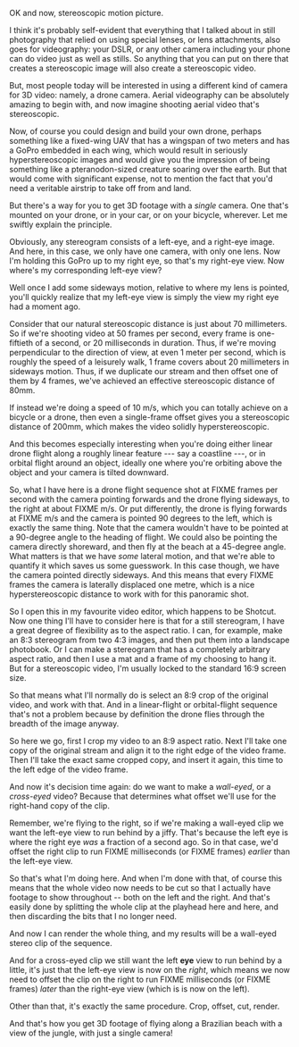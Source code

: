 OK and now, stereoscopic motion picture.

I think it's probably self-evident that everything that I talked about
in still photography that relied on using special lenses, or lens
attachments, also goes for videography: your DSLR, or any other camera
including your phone can do video just as well as stills. So anything
that you can put on there that creates a stereoscopic image will also
create a stereoscopic video.

But, most people today will be interested in using a different kind of
camera for 3D video: namely, a drone camera. Aerial videography can be
absolutely amazing to begin with, and now imagine shooting aerial
video that's stereoscopic.

Now, of course you could design and build your own drone, perhaps
something like a fixed-wing UAV that has a wingspan of two meters and
has a GoPro embedded in each wing, which would result in seriously
hyperstereoscopic images and would give you the impression of being
something like a pteranodon-sized creature soaring over the earth. But
that would come with significant expense, not to mention the fact that
you'd need a veritable airstrip to take off from and land.

But there's a way for you to get 3D footage with a *single*
camera. One that's mounted on your drone, or in your car, or on your
bicycle, wherever. Let me swiftly explain the principle.

Obviously, any stereogram consists of a left-eye, and a right-eye
image. And here, in this case, we only have one camera, with only one
lens. Now I'm holding this GoPro up to my right eye, so that's my
right-eye view. Now where's my corresponding left-eye view?

Well once I add some sideways motion, relative to where my lens is
pointed, you'll quickly realize that my left-eye view is simply the
view my right eye had a moment ago.

Consider that our natural stereoscopic distance is just about 70
millimeters. So if we're shooting video at 50 frames per second, every
frame is one-fiftieth of a second, or 20 milliseconds in
duration. Thus, if we're moving perpendicular to the direction of
view, at even 1 meter per second, which is roughly the speed of a
leisurely walk, 1 frame covers about 20 millimeters in sideways
motion. Thus, if we duplicate our stream and then offset one of them
by 4 frames, we've achieved an effective stereoscopic distance of
80mm.

If instead we're doing a speed of 10 m/s, which you can totally
achieve on a bicycle or a drone, then even a single-frame offset gives
you a stereoscopic distance of 200mm, which makes the video solidly
hyperstereoscopic.

And this becomes especially interesting when you're doing either
linear drone flight along a roughly linear feature --- say a coastline
---, or in orbital flight around an object, ideally one where you're
orbiting above the object and your camera is tilted downward. 

So, what I have here is a drone flight sequence shot at FIXME frames
per second with the camera pointing forwards and the drone flying
sideways, to the right at about FIXME m/s. Or put differently, the
drone is flying forwards at FIXME m/s and the camera is pointed 90
degrees to the left, which is exactly the same thing. Note that the
camera wouldn't have to be pointed at a 90-degree angle to the
heading of flight. We could also be pointing the camera directly
shoreward, and then fly at the beach at a 45-degree angle. What matters is
that we have *some* lateral motion, and that we're able to quantify it
which saves us some guesswork. In this case though, we have the camera
pointed directly sideways. And this means that every FIXME frames the
camera is laterally displaced one metre, which is a nice
hyperstereoscopic distance to work with for this panoramic shot.

So I open this in my favourite video editor, which happens to be
Shotcut. Now one thing I'll have to consider here is that for a still
stereogram, I have a great degree of flexibility as to the aspect
ratio. I can, for example, make an 8:3 stereogram from two 4:3 images,
and then put them into a landscape photobook. Or I can make a
stereogram that has a completely arbitrary aspect ratio, and then I
use a mat and a frame of my choosing to hang it. But for a
stereoscopic video, I'm usually locked to the standard 16:9 screen
size.

So that means what I'll normally do is select an 8:9 crop of the
original video, and work with that. And in a linear-flight or
orbital-flight sequence that's not a problem because by definition the
drone flies through the breadth of the image anyway.

So here we go, first I crop my video to an 8:9 aspect ratio. Next I'll
take one copy of the original stream and align it to the right edge of
the video frame. Then I'll take the exact same cropped copy, and
insert it again, this time to the left edge of the video frame.

And now it's decision time again: do we want to make a *wall-eyed*,
or a *cross-eyed* video? Because that determines what offset we'll
use for the right-hand copy of the clip.

Remember, we're flying to the right, so if we're making a wall-eyed
clip we want the left-eye view to run behind by a jiffy. That's
because the left eye is where the right eye *was* a fraction of a
second ago. So in that case, we'd offset the right clip to run FIXME
milliseconds (or FIXME frames) *earlier* than the left-eye view.

So that's what I'm doing here. And when I'm done with that, of course
this means that the whole video now needs to be cut so that I actually
have footage to show throughout -- both on the left and the right. And
that's easily done by splitting the whole clip at the playhead here
and here, and then discarding the bits that I no longer need.

And now I can render the whole thing, and my results will be a
wall-eyed stereo clip of the sequence.

And for a cross-eyed clip we still want the left **eye** view to run
behind by a little, it's just that the left-eye view is now on the
*right*, which means we now need to offset the clip on the right to
run FIXME milliseconds (or FIXME frames) *later* than the right-eye
view (which is is now on the left).

Other than that, it's exactly the same procedure. Crop, offset, cut,
render.

And that's how you get 3D footage of flying along a Brazilian beach
with a view of the jungle, with just a single camera!
